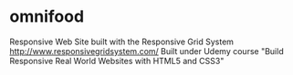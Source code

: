 # omnifood
Responsive Web Site built with the Responsive Grid System http://www.responsivegridsystem.com/
Built under Udemy course "Build Responsive Real World Websites with HTML5 and CSS3"

